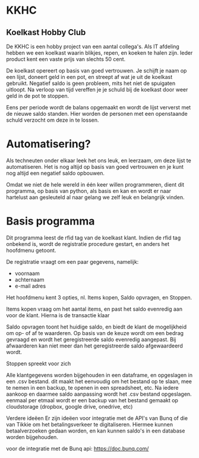 <h1>KKHC</h1>
<h2>Koelkast Hobby Club</h2>

De KKHC is een hobby project van een aantal collega's.
Als IT afdeling hebben we een koelkast waarin blikjes, repen, en koeken te halen zijn.
Ieder product kent een vaste prijs van slechts 50 cent.

De koelkast opereert op basis van goed vertrouwen. Je schijft je naam op een lijst, doneert geld in een pot, en streept af wat je
uit de koelkast gebruikt. Negatief saldo is geen probleem, mits het niet de spuigaten uitloopt. Na verloop van tijd vereffen je 
je schuld bij de koelkast door weer geld in de pot te stoppen.

Eens per periode wordt de balans opgemaakt en wordt de lijst ververst met de nieuwe saldo standen. Hier worden de personen met een openstaande schuld verzocht om deze in te lossen.

<h1>Automatisering?</h1>
Als techneuten onder elkaar leek het ons leuk, en leerzaam, om deze lijst te automatiseren. Het is nog altijd op basis van goed 
vertrouwen en je kunt nog altijd een negatief saldo opbouwen.

Omdat we niet de hele wereld in één keer willen programmeren, dient dit programma, op basis van python, als basis en kan en wordt er naar hartelust aan gesleuteld al naar gelang we zelf leuk en belangrijk vinden.

<h1>Basis programma</h1>
Dit programma leest de rfid tag van de koelkast klant.
Indien de rfid tag onbekend is, wordt de registratie procedure gestart, en anders het hoofdmenu getoont.

De registratie vraagt om een paar gegevens, namelijk:
- voornaam
- achternaam
- e-mail adres

Het hoofdmenu kent 3 opties, nl. Items kopen, Saldo opvragen, en Stoppen.

Items kopen vraag om het aantal items, en past het saldo evenredig aan voor de klant. Hierna is de transactie klaar

Saldo opvragen toont het huidige saldo, en biedt de klant de mogelijkheid om op- of af te waarderen.
Op basis van de keuze wordt om een bedrag gevraagd en wordt het geregistreerde saldo evenredig aangepast. 
Bij afwaarderen kan niet meer dan het geregistreerde saldo afgewaardeerd wordt.

Stoppen spreekt voor zich

Alle klantgegevens worden bijgehouden in een dataframe, en opgeslagen in een .csv bestand.
dit maakt het eenvoudig om het bestand op te slaan, mee te nemen in een backup, te openen in een spreadsheet, etc.
Na iedere aankoop en daarmee saldo aanpassing wordt het .csv bestand opgeslagen.
eenmaal per etmaal wordt er een backup van het bestand gemaakt op cloudstorage (dropbox, google drive, onedrive, etc)

</h1>Verdere ideëen</h1>
Er zijn ideëen voor integratie met de API's van Bunq of die van Tikkie om het betalingsverkeer te digitaliseren. Hiermee kunnen betaalverzoeken gedaan worden, en kan kunnen saldo's in een database worden bijgehouden.
 
voor de integratie met de Bunq api: https://doc.bunq.com/

